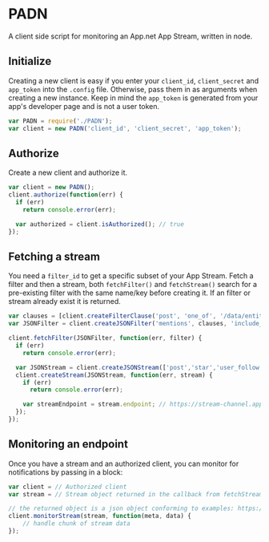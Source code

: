 # PADN

A client side script for monitoring an App.net App Stream, written in node.

## Initialize

Creating a new client is easy if you enter your `client_id`, `client_secret` and `app_token` into the `.config` file. Otherwise, pass them in as arguments when creating a new instance. Keep in mind the `app_token` is generated from your app's developer page and is not a user token.

``` javascript
var PADN = require('./PADN');
var client = new PADN('client_id', 'client_secret', 'app_token');
```

## Authorize

Create a new client and authorize it.

``` javascript
var client = new PADN();
client.authorize(function(err) {
  if (err)
    return console.error(err);

  var authorized = client.isAuthorized(); // true
});
```

## Fetching a stream

You need a `filter_id` to get a specific subset of your App Stream. Fetch a filter and then a stream, both `fetchFilter()` and `fetchStream()` search for a pre-existing filter with the same name/key before creating it. If an filter or stream already exist it is returned.

``` javascript
var clauses = [client.createFilterClause('post', 'one_of', '/data/entities/mentions/*/id')];
var JSONFilter = client.createJSONFilter('mentions', clauses, 'include_any');

client.fetchFilter(JSONFilter, function(err, filter) {
  if (err)
    return console.error(err);

  var JSONStream = client.createJSONStream(['post','star','user_follow'], filter.id, JSONStreamKey);
  client.createStream(JSONStream, function(err, stream) {
    if (err)
      return console.error(err);

    var streamEndpoint = stream.endpoint; // https://stream-channel.app.net/channel/...
  });
});
```

## Monitoring an endpoint

Once you have a stream and an authorized client, you can monitor for notifications by passing in a block:

``` javascript
var client = // Authorized client
var stream = // Stream object returned in the callback from fetchStream. Not a JSONStream.

// the returned object is a json object conforming to examples: https://developers.app.net/reference/resources/app-stream/#sample-stream-objects
client.monitorStream(stream, function(meta, data) {
    // handle chunk of stream data
});
```
